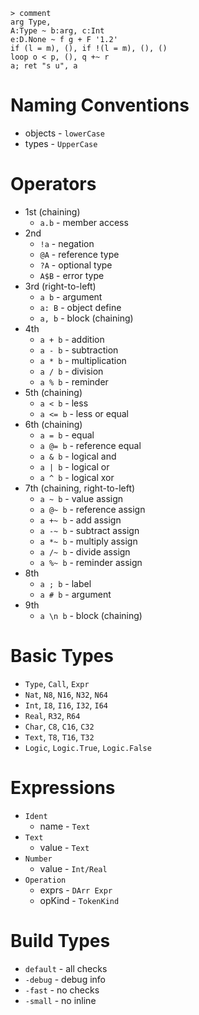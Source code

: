 ```cup
> comment
arg Type,
A:Type ~ b:arg, c:Int
e:D.None ~ f g + F '1.2'
if (l = m), (), if !(l = m), (), ()
loop o < p, (), q +~ r
a; ret "s u", a
```

# Naming Conventions
- objects - `lowerCase`
- types - `UpperCase`

# Operators
- 1st (chaining)
	- `a.b` - member access
- 2nd
	- `!a` - negation
	- `@A` - reference type
	- `?A` - optional type
	- `A$B` - error type
- 3rd (right-to-left)
	- `a b` - argument
	- `a: B` - object define
	- `a, b` - block (chaining)
- 4th
	- `a + b` - addition
	- `a - b` - subtraction
	- `a * b` - multiplication
	- `a / b` - division
	- `a % b` - reminder
- 5th (chaining)
	- `a < b` - less
	- `a <= b` - less or equal
- 6th (chaining)
	- `a = b` - equal
	- `a @= b` - reference equal
	- `a & b` - logical and
	- `a | b` - logical or
	- `a ^ b` - logical xor
- 7th (chaining, right-to-left)
	- `a ~ b` - value assign
	- `a @~ b` - reference assign
	- `a +~ b` - add assign
	- `a -~ b` - subtract assign
	- `a *~ b` - multiply assign
	- `a /~ b` - divide assign
	- `a %~ b` - reminder assign
- 8th
	- `a ; b` - label
	- `a # b` - argument
- 9th
	- `a \n b` - block (chaining)

# Basic Types
- `Type`, `Call`, `Expr`
- `Nat`, `N8`, `N16`, `N32`, `N64`
- `Int`, `I8`, `I16`, `I32`, `I64`
- `Real`, `R32`, `R64`
- `Char`, `C8`, `C16`, `C32`
- `Text`, `T8`, `T16`, `T32`
- `Logic`, `Logic.True`, `Logic.False`

# Expressions
- `Ident`
	- name - `Text`
- `Text`
	- value - `Text`
- `Number`
	- value - `Int/Real`
- `Operation`
	- exprs - `DArr Expr`
	- opKind - `TokenKind`

# Build Types
- `default` - all checks
- `-debug` - debug info
- `-fast` - no checks
- `-small` - no inline